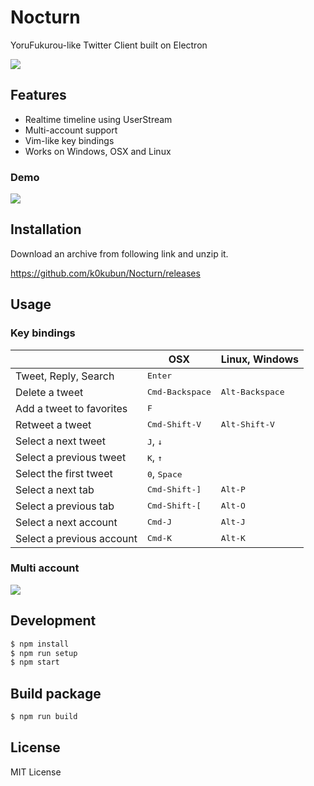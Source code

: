 # Nocturn

YoruFukurou-like Twitter Client built on Electron

![](https://i.gyazo.com/f50b8192eed6adfcb49c9b3374d5a7bb.png)

## Features
- Realtime timeline using UserStream
- Multi-account support
- Vim-like key bindings
- Works on Windows, OSX and Linux

### Demo

![](https://i.gyazo.com/3f89eaf9e85820ef0ba79bc2db7c478e.gif)

## Installation

Download an archive from following link and unzip it.

https://github.com/k0kubun/Nocturn/releases

## Usage

### Key bindings

<table>
<thead>
<tr><th></th><th>OSX</th><th>Linux, Windows</th></tr>
</thead>
<tbody>
<tr><td> Tweet, Reply, Search      </td><td colspan='2'> <kbd>Enter</kbd>               </td></tr>
<tr><td> Delete a tweet            </td><td>             <kbd>Cmd-Backspace</kbd>       </td><td> <kbd>Alt-Backspace</kbd> </td></tr>
<tr><td> Add a tweet to favorites  </td><td colspan='2'> <kbd>F</kbd>                   </td></tr>
<tr><td> Retweet a tweet           </td><td>             <kbd>Cmd-Shift-V</kbd>         </td><td> <kbd>Alt-Shift-V</kbd>   </td></tr>
<tr><td> Select a next tweet       </td><td colspan='2'> <kbd>J</kbd>, <kbd>↓</kbd>     </td></tr>
<tr><td> Select a previous tweet   </td><td colspan='2'> <kbd>K</kbd>, <kbd>↑</kbd>     </td></tr>
<tr><td> Select the first tweet    </td><td colspan='2'> <kbd>0</kbd>, <kbd>Space</kbd> </td></tr>
<tr><td> Select a next tab         </td><td>             <kbd>Cmd-Shift-]</kbd>         </td><td> <kbd>Alt-P</kbd>         </td></tr>
<tr><td> Select a previous tab     </td><td>             <kbd>Cmd-Shift-[</kbd>         </td><td> <kbd>Alt-O</kbd>         </td></tr>
<tr><td> Select a next account     </td><td>             <kbd>Cmd-J</kbd>               </td><td> <kbd>Alt-J</kbd>         </td></tr>
<tr><td> Select a previous account </td><td>             <kbd>Cmd-K</kbd>               </td><td> <kbd>Alt-K</kbd>         </td></tr>
</tbody>
</table>

### Multi account

![](https://i.gyazo.com/be91e798686c0a83a89b9b42a94b24c1.gif)

## Development

```bash
$ npm install
$ npm run setup
$ npm start
```

## Build package

```bash
$ npm run build
```

## License

MIT License
